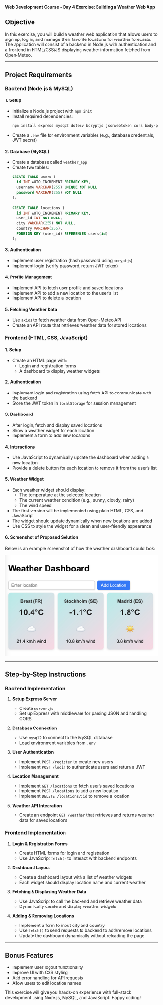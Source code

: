 **Web Development Course - Day 4 Exercise: Building a Weather Web App**

## Objective
In this exercise, you will build a weather web application that allows users to sign up, log in, and manage their favorite locations for weather forecasts. The application will consist of a backend in Node.js with authentication and a frontend in HTML/CSS/JS displaying weather information fetched from Open-Meteo.

---

## **Project Requirements**

### **Backend (Node.js & MySQL)**
#### **1. Setup**
- Initialize a Node.js project with `npm init`
- Install required dependencies: 
  ```sh
  npm install express mysql2 dotenv bcryptjs jsonwebtoken cors body-parser axios
  ```
- Create a `.env` file for environment variables (e.g., database credentials, JWT secret)

#### **2. Database (MySQL)**
- Create a database called `weather_app`
- Create two tables:
  ```sql
  CREATE TABLE users (
    id INT AUTO_INCREMENT PRIMARY KEY,
    username VARCHAR(255) UNIQUE NOT NULL,
    password VARCHAR(255) NOT NULL
  );
  
  CREATE TABLE locations (
    id INT AUTO_INCREMENT PRIMARY KEY,
    user_id INT NOT NULL,
    city VARCHAR(255) NOT NULL,
    country VARCHAR(255),
    FOREIGN KEY (user_id) REFERENCES users(id)
  );
  ```

#### **3. Authentication**
- Implement user registration (hash password using `bcryptjs`)
- Implement login (verify password, return JWT token)

#### **4. Profile Management**
- Implement API to fetch user profile and saved locations
- Implement API to add a new location to the user’s list
- Implement API to delete a location

#### **5. Fetching Weather Data**
- Use `axios` to fetch weather data from Open-Meteo API
- Create an API route that retrieves weather data for stored locations

### **Frontend (HTML, CSS, JavaScript)**

#### **1. Setup**
- Create an HTML page with:
  - Login and registration forms
  - A dashboard to display weather widgets

#### **2. Authentication**
- Implement login and registration using fetch API to communicate with the backend
- Store the JWT token in `localStorage` for session management

#### **3. Dashboard**
- After login, fetch and display saved locations
- Show a weather widget for each location
- Implement a form to add new locations

#### **4. Interactions**
- Use JavaScript to dynamically update the dashboard when adding a new location
- Provide a delete button for each location to remove it from the user’s list

#### **5. Weather Widget**
- Each weather widget should display:
  - The temperature at the selected location
  - The current weather condition (e.g., sunny, cloudy, rainy)
  - The wind speed
- The first version will be implemented using plain HTML, CSS, and JavaScript
- The widget should update dynamically when new locations are added
- Use CSS to style the widget for a clean and user-friendly appearance

#### **6. Screenshot of Proposed Solution**
Below is an example screenshot of how the weather dashboard could look:

![Weather Dashboard](./img/weather-dashboard-screenshot.jpg)

---

## **Step-by-Step Instructions**

### **Backend Implementation**
1. **Setup Express Server**
   - Create `server.js`
   - Set up Express with middleware for parsing JSON and handling CORS

2. **Database Connection**
   - Use `mysql2` to connect to the MySQL database
   - Load environment variables from `.env`

3. **User Authentication**
   - Implement `POST /register` to create new users
   - Implement `POST /login` to authenticate users and return a JWT

4. **Location Management**
   - Implement `GET /locations` to fetch user’s saved locations
   - Implement `POST /locations` to add a new location
   - Implement `DELETE /locations/:id` to remove a location

5. **Weather API Integration**
   - Create an endpoint `GET /weather` that retrieves and returns weather data for saved locations

### **Frontend Implementation**
1. **Login & Registration Forms**
   - Create HTML forms for login and registration
   - Use JavaScript `fetch()` to interact with backend endpoints

2. **Dashboard Layout**
   - Create a dashboard layout with a list of weather widgets
   - Each widget should display location name and current weather

3. **Fetching & Displaying Weather Data**
   - Use JavaScript to call the backend and retrieve weather data
   - Dynamically create and display weather widgets

4. **Adding & Removing Locations**
   - Implement a form to input city and country
   - Use `fetch()` to send requests to backend to add/remove locations
   - Update the dashboard dynamically without reloading the page

---

## **Bonus Features**
- Implement user logout functionality
- Improve UI with CSS styling
- Add error handling for API requests
- Allow users to edit location names

This exercise will give you hands-on experience with full-stack development using Node.js, MySQL, and JavaScript. Happy coding!


